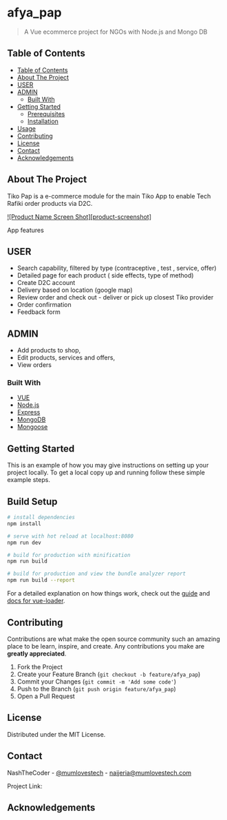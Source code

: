 # afya_pap

> A Vue ecommerce project for NGOs with Node.js and Mongo DB
<!-- TABLE OF CONTENTS -->
## Table of Contents

- [Table of Contents](#table-of-contents)
- [About The Project](#about-the-project)
- [USER](#user)
- [ADMIN](#admin)
  - [Built With](#built-with)
- [Getting Started](#getting-started)
  - [Prerequisites](#prerequisites)
  - [Installation](#installation)
- [Usage](#usage)
- [Contributing](#contributing)
- [License](#license)
- [Contact](#contact)
- [Acknowledgements](#acknowledgements)


<!-- ABOUT THE PROJECT -->
## About The Project

Tiko Pap is a e-commerce module for the main Tiko App to enable Tech Rafiki order products via D2C.

[![Product Name Screen Shot][product-screenshot]](https://example.com)


App features
## USER 
* Search capability, filtered by type (contraceptive , test , service, offer)
* Detailed page for each product ( side effects, type of method)
* Create D2C account
* Delivery based on location (google map)
* Review order and check out - deliver or pick up closest Tiko provider
* Order confirmation
* Feedback form


## ADMIN
* Add products to shop,
* Edit products, services and offers,
* View orders



### Built With
* [VUE](https://reactjs.org/)
* [Node.js](https://nodejs.org/en/)
* [Express](https://expressjs.com/)
* [MongoDB](https://www.mongodb.com/)
* [Mongoose](https://mongoosejs.com/)


<!-- GETTING STARTED -->
## Getting Started

This is an example of how you may give instructions on setting up your project locally.
To get a local copy up and running follow these simple example steps.


## Build Setup

``` bash
# install dependencies
npm install

# serve with hot reload at localhost:8080
npm run dev

# build for production with minification
npm run build

# build for production and view the bundle analyzer report
npm run build --report
```
For a detailed explanation on how things work, check out the [guide](http://vuejs-templates.github.io/webpack/) and [docs for vue-loader](http://vuejs.github.io/vue-loader).


<!-- CONTRIBUTING -->
## Contributing

Contributions are what make the open source community such an amazing place to be learn, inspire, and create. Any contributions you make are **greatly appreciated**.

1. Fork the Project
2. Create your Feature Branch (`git checkout -b feature/afya_pap`)
3. Commit your Changes (`git commit -m 'Add some code'`)
4. Push to the Branch (`git push origin feature/afya_pap`)
5. Open a Pull Request

<!-- LICENSE -->
## License

Distributed under the MIT License. 


<!-- CONTACT -->
## Contact

NashTheCoder - [@mumlovestech](https://twitter.com/mumlovestech) - naijeria@mumlovestech.com

Project Link: 


## Acknowledgements



